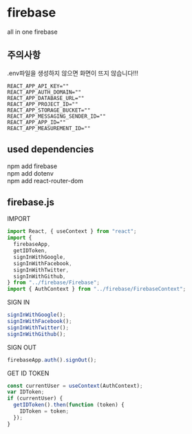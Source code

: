 # firebase

all in one firebase

## 주의사항

.env파일을 생성하지 않으면 화면이 뜨지 않습니다!!!

```env
REACT_APP_API_KEY=""
REACT_APP_AUTH_DOMAIN=""
REACT_APP_DATABASE_URL=""
REACT_APP_PROJECT_ID=""
REACT_APP_STORAGE_BUCKET=""
REACT_APP_MESSAGING_SENDER_ID=""
REACT_APP_APP_ID=""
REACT_APP_MEASUREMENT_ID=""
```

## used dependencies

npm add firebase  
npm add dotenv   
npm add react-router-dom   

## firebase.js

IMPORT

```javascript
import React, { useContext } from "react";
import {
  firebaseApp,
  getIDToken,
  signInWithGoogle,
  signInWithFacebook,
  signInWithTwitter,
  signInWithGithub,
} from "../firebase/Firebase";
import { AuthContext } from "../firebase/FirebaseContext";
```

SIGN IN

```javascript
signInWithGoogle();
signInWithFacebook();
signInWithTwitter();
signInWithGithub();
```

SIGN OUT

```javascript
firebaseApp.auth().signOut();
```

GET ID TOKEN

```javascript
const currentUser = useContext(AuthContext);
var IDToken;
if (currentUser) {
  getIDToken().then(function (token) {
    IDToken = token;
  });
}
```
